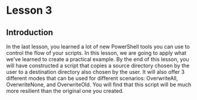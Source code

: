 # Lesson 3

## Introduction

In the last lesson, you learned a lot of new PowerShell tools you can use to control the flow of your scripts. In this lesson, we are going to apply what we've learned to create a practical example. By the end of this lesson, you will have constructed a script that copies a source directory chosen by the user to a destination directory also chosen by the user. It will also offer 3 different modes that can be used for different scenarios: OverwriteAll, OverwriteNone, and OverwriteOld. You will find that this script will be much more resilient than the original one you created.